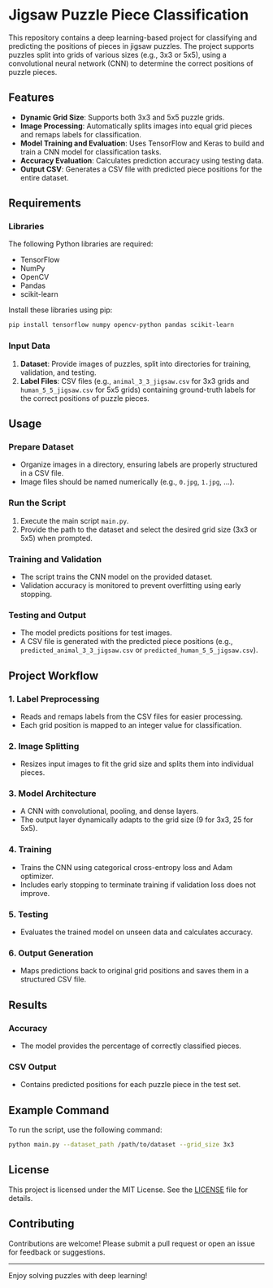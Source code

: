 # Jigsaw Puzzle Piece Classification

This repository contains a deep learning-based project for classifying and predicting the positions of pieces in jigsaw puzzles. The project supports puzzles split into grids of various sizes (e.g., 3x3 or 5x5), using a convolutional neural network (CNN) to determine the correct positions of puzzle pieces.

## Features
- **Dynamic Grid Size**: Supports both 3x3 and 5x5 puzzle grids.
- **Image Processing**: Automatically splits images into equal grid pieces and remaps labels for classification.
- **Model Training and Evaluation**: Uses TensorFlow and Keras to build and train a CNN model for classification tasks.
- **Accuracy Evaluation**: Calculates prediction accuracy using testing data.
- **Output CSV**: Generates a CSV file with predicted piece positions for the entire dataset.

## Requirements

### Libraries
The following Python libraries are required:
- TensorFlow
- NumPy
- OpenCV
- Pandas
- scikit-learn

Install these libraries using pip:

```bash
pip install tensorflow numpy opencv-python pandas scikit-learn
```

### Input Data
1. **Dataset**: Provide images of puzzles, split into directories for training, validation, and testing.
2. **Label Files**: CSV files (e.g., `animal_3_3_jigsaw.csv` for 3x3 grids and `human_5_5_jigsaw.csv` for 5x5 grids) containing ground-truth labels for the correct positions of puzzle pieces.

## Usage

### Prepare Dataset
- Organize images in a directory, ensuring labels are properly structured in a CSV file.
- Image files should be named numerically (e.g., `0.jpg`, `1.jpg`, ...).

### Run the Script
1. Execute the main script `main.py`.
2. Provide the path to the dataset and select the desired grid size (3x3 or 5x5) when prompted.

### Training and Validation
- The script trains the CNN model on the provided dataset.
- Validation accuracy is monitored to prevent overfitting using early stopping.

### Testing and Output
- The model predicts positions for test images.
- A CSV file is generated with the predicted piece positions (e.g., `predicted_animal_3_3_jigsaw.csv` or `predicted_human_5_5_jigsaw.csv`).

## Project Workflow

### 1. Label Preprocessing
- Reads and remaps labels from the CSV files for easier processing.
- Each grid position is mapped to an integer value for classification.

### 2. Image Splitting
- Resizes input images to fit the grid size and splits them into individual pieces.

### 3. Model Architecture
- A CNN with convolutional, pooling, and dense layers.
- The output layer dynamically adapts to the grid size (9 for 3x3, 25 for 5x5).

### 4. Training
- Trains the CNN using categorical cross-entropy loss and Adam optimizer.
- Includes early stopping to terminate training if validation loss does not improve.

### 5. Testing
- Evaluates the trained model on unseen data and calculates accuracy.

### 6. Output Generation
- Maps predictions back to original grid positions and saves them in a structured CSV file.

## Results

### Accuracy
- The model provides the percentage of correctly classified pieces.

### CSV Output
- Contains predicted positions for each puzzle piece in the test set.

## Example Command
To run the script, use the following command:

```bash
python main.py --dataset_path /path/to/dataset --grid_size 3x3
```

## License
This project is licensed under the MIT License. See the [LICENSE](LICENSE) file for details.

## Contributing
Contributions are welcome! Please submit a pull request or open an issue for feedback or suggestions.

---

Enjoy solving puzzles with deep learning!
